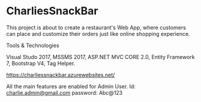 # CharliesSnackBar
This project is about to create a restaurant's Web App, where customers can place and customize their orders just like online shopping experience.

Tools & Technologies

Visual Studo 2017, MSSMS 2017, ASP.NET MVC CORE 2.0, Entity Framework 7, Bootstrap V4, Tag Helper. 


https://charliessnackbar.azurewebsites.net/

All the main features are enabled for Admin User.
Id: charlie.admin@gmail.com
password: Abc@123
